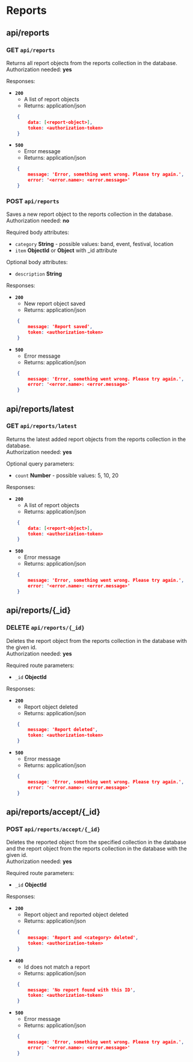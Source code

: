 # Reports

## api/reports

### GET `api/reports`
Returns all report objects from the reports collection in the database.
<br>
Authorization needed: **yes**

Responses:
* **`200`**
  * A list of report objects
  * Returns: application/json
```json
	{
		data: [<report-object>],
		token: <authorization-token>
	}
```
* **`500`**
  * Error message
  * Returns: application/json
```json
	{
		message: 'Error, something went wrong. Please try again.',
		error: '<error.name>: <error.message>'
	}
```

### POST `api/reports`
Saves a new report object to the reports collection in the database.
<br>
Authorization needed: **no**

Required body attributes:
* `category` **String** - possible values: band, event, festival, location
* `item` **ObjectId** or **Object** with _id attribute

Optional body attributes:
* `description` **String**

Responses:
* **`200`**
  * New report object saved
  * Returns: application/json
```json
	{
		message: 'Report saved',
		token: <authorization-token>
	}
```
* **`500`**
  * Error message
  * Returns: application/json
```json
	{
		message: 'Error, something went wrong. Please try again.',
		error: '<error.name>: <error.message>'
	}
```

## api/reports/latest

### GET `api/reports/latest`
Returns the latest added report objects from the reports collection in the database.
<br>
Authorization needed: **yes**

Optional query parameters:
* `count` **Number** - possible values: 5, 10, 20

Responses:
* **`200`**
  * A list of report objects
  * Returns: application/json
```json
	{
		data: [<report-object>],
		token: <authorization-token>
	}
```
* **`500`**
  * Error message
  * Returns: application/json
```json
	{
		message: 'Error, something went wrong. Please try again.',
		error: '<error.name>: <error.message>'
	}
```

## api/reports/{_id}

### DELETE `api/reports/{_id}`
Deletes the report object from the reports collection in the database with the given id.
<br>
Authorization needed: **yes**

Required route parameters:
* `_id` **ObjectId**

Responses:
* **`200`**
  * Report object deleted
  * Returns: application/json
```json
	{
		message: 'Report deleted',
		token: <authorization-token>
	}
```
* **`500`**
  * Error message
  * Returns: application/json
```json
	{
		message: 'Error, something went wrong. Please try again.',
		error: '<error.name>: <error.message>'
	}
```

## api/reports/accept/{_id}

### POST `api/reports/accept/{_id}`
Deletes the reported object from the specified collection in the database and the report object from the reports collection in the database with the given id.
<br>
Authorization needed: **yes**

Required route parameters:
* `_id` **ObjectId**

Responses:
* **`200`**
  * Report object and reported object deleted
  * Returns: application/json
```json
	{
		message: 'Report and <category> deleted',
		token: <authorization-token>
	}
```
* **`400`**
  * Id does not match a report
  * Returns: application/json
```json
	{
		message: 'No report found with this ID',
		token: <authorization-token>
	}
```
* **`500`**
  * Error message
  * Returns: application/json
```json
	{
		message: 'Error, something went wrong. Please try again.',
		error: '<error.name>: <error.message>'
	}
```
